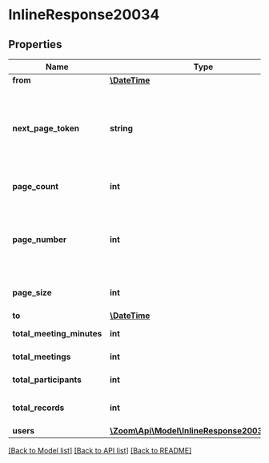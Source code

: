 # InlineResponse20034

## Properties
Name | Type | Description | Notes
------------ | ------------- | ------------- | -------------
**from** | [**\DateTime**](\DateTime.md) | Start date for this report. | [optional] 
**next_page_token** | **string** | The next page token is used to paginate through large result sets. A next page token will be returned whenever the set of available results exceeds the current page size. The expiration period for this token is 15 minutes. | [optional] 
**page_count** | **int** | The number of pages returned for the request made. | [optional] 
**page_number** | **int** | **Deprecated**: This field has been deprecated. Please use the \&quot;next_page_token\&quot; field for pagination instead of this field.  The page number of the current results. | [optional] 
**page_size** | **int** | The number of records returned with a single API call. | [optional] 
**to** | [**\DateTime**](\DateTime.md) | End date for this report. | [optional] 
**total_meeting_minutes** | **int** | Number of meeting minutes for this range. | [optional] 
**total_meetings** | **int** | Number of meetings for this range. | [optional] 
**total_participants** | **int** | Number of participants for this range. | [optional] 
**total_records** | **int** | The total number of all the records available across pages. | [optional] 
**users** | [**\Zoom\Api\Model\InlineResponse20034Users[]**](InlineResponse20034Users.md) | Array of user objects. | [optional] 

[[Back to Model list]](../README.md#documentation-for-models) [[Back to API list]](../README.md#documentation-for-api-endpoints) [[Back to README]](../README.md)


